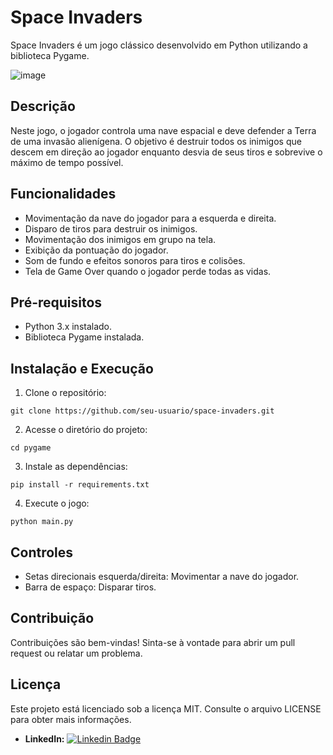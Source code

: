 # Space Invaders

Space Invaders é um jogo clássico desenvolvido em Python utilizando a biblioteca Pygame.

![image](https://github.com/LeviLucena/pygame/assets/34045910/100abce2-1802-4364-a65c-5ca8ba523e7b)

## Descrição

Neste jogo, o jogador controla uma nave espacial e deve defender a Terra de uma invasão alienígena. O objetivo é destruir todos os inimigos que descem em direção ao jogador enquanto desvia de seus tiros e sobrevive o máximo de tempo possível.

## Funcionalidades

- Movimentação da nave do jogador para a esquerda e direita.
- Disparo de tiros para destruir os inimigos.
- Movimentação dos inimigos em grupo na tela.
- Exibição da pontuação do jogador.
- Som de fundo e efeitos sonoros para tiros e colisões.
- Tela de Game Over quando o jogador perde todas as vidas.

## Pré-requisitos

- Python 3.x instalado.
- Biblioteca Pygame instalada.

## Instalação e Execução

1. Clone o repositório:

```
git clone https://github.com/seu-usuario/space-invaders.git
```


2. Acesse o diretório do projeto:

```
cd pygame
```

3. Instale as dependências:

```
pip install -r requirements.txt
```


4. Execute o jogo:

```
python main.py
```


## Controles

- Setas direcionais esquerda/direita: Movimentar a nave do jogador.
- Barra de espaço: Disparar tiros.

## Contribuição

Contribuições são bem-vindas! Sinta-se à vontade para abrir um pull request ou relatar um problema.

## Licença

Este projeto está licenciado sob a licença MIT. Consulte o arquivo LICENSE para obter mais informações.

- **LinkedIn:** [![Linkedin Badge](https://img.shields.io/badge/-LinkedIn-blue?style=flat-square&logo=Linkedin&logoColor=white&link=https://www.linkedin.com/in/levilucena/)](https://www.linkedin.com/in/levilucena/)

